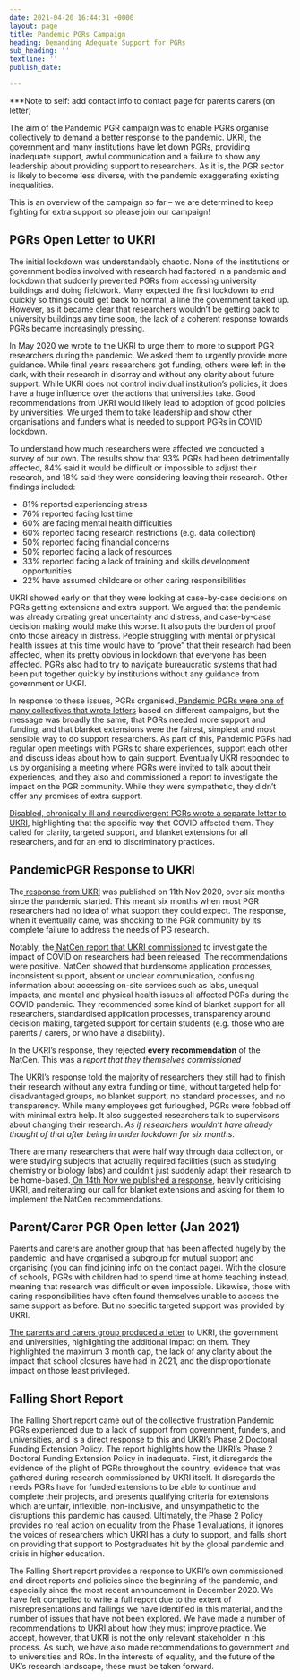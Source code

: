 ```yaml
---
date: 2021-04-20 16:44:31 +0000
layout: page
title: Pandemic PGRs Campaign
heading: Demanding Adequate Support for PGRs
sub_heading: ''
textline: ''
publish_date: 

---
```

\***Note to self: add contact info to contact page for parents carers (on letter)

The aim of the Pandemic PGR campaign was to enable PGRs organise collectively to demand a better response to the pandemic. UKRI, the government and many institutions have let down PGRs, providing inadequate support, awful communication and a failure to show any leadership about providing support to researchers. As it is, the PGR sector is likely to become less diverse, with the pandemic exaggerating existing inequalities.

This is an overview of the campaign so far – we are determined to keep fighting for extra support so please join our campaign!

## PGRs Open Letter to UKRI

The initial lockdown was understandably chaotic. None of the institutions or government bodies involved with research had factored in a pandemic and lockdown that suddenly prevented PGRs from accessing university buildings and doing fieldwork. Many expected the first lockdown to end quickly so things could get back to normal, a line the government talked up. However, as it became clear that researchers wouldn’t be getting back to university buildings any time soon, the lack of a coherent response towards PGRs became increasingly pressing.

In May 2020 we wrote to the UKRI to urge them to more to support PGR researchers during the pandemic. We asked them to urgently provide more guidance. While final years researchers got funding, others were left in the dark, with their research in disarray and without any clarity about future support. While UKRI does not control individual institution’s policies, it does have a huge influence over the actions that universities take. Good recommendations from UKRI would likely lead to adoption of good policies by universities. We urged them to take leadership and show other organisations and funders what is needed to support PGRs in COVID lockdown.

To understand how much researchers were affected we conducted a survey of our own. The results show that 93% PGRs had been detrimentally affected, 84% said it would be difficult or impossible to adjust their research, and 18% said they were considering leaving their research. Other findings included:

* 81% reported experiencing stress
* 76% reported facing lost time
* 60% are facing mental health difficulties
* 60% reported facing research restrictions (e.g. data collection)
* 50% reported facing financial concerns
* 50% reported facing a lack of resources
* 33% reported facing a lack of training and skills development opportunities
* 22% have assumed childcare or other caring responsibilities

UKRI showed early on that they were looking at case-by-case decisions on PGRs getting extensions and extra support. We argued that the pandemic was already creating great uncertainty and distress, and case-by-case decision making would make this worse. It also puts the burden of proof onto those already in distress. People struggling with mental or physical health issues at this time would have to “prove” that their research had been affected, when its pretty obvious in lockdown that everyone has been affected. PGRs also had to try to navigate bureaucratic systems that had been put together quickly by institutions without any guidance from government or UKRI.

In response to these issues, PGRs organised.[ Pandemic PGRs were one of many collectives that wrote letters](https://docs.google.com/document/d/1hExNkVGnIKJM-6DlImU5dr69frrjk6G9rS8QVr5tbK8/edit) based on different campaigns, but the message was broadly the same, that PGRs needed more support and funding, and that blanket extensions were the fairest, simplest and most sensible way to do support researchers. As part of this, Pandemic PGRs had regular open meetings with PGRs to share experiences, support each other and discuss ideas about how to gain support. Eventually UKRI responded to us by organising a meeting where PGRs were invited to talk about their experiences, and they also and commissioned a report to investigate the impact on the PGR community. While they were sympathetic, they didn’t offer any promises of extra support.

[Disabled, chronically ill and neurodivergent PGRs wrote a separate letter to UKRI](https://docs.google.com/document/d/1OnOB0u5YRXMSF7yPlwYnaSF8aDa6hdMNIgfiuAgugyA/edit), highlighting that the specific way that COVID affected them. They called for clarity, targeted support, and blanket extensions for all researchers, and for an end to discriminatory practices.

## PandemicPGR Response to UKRI 

The[ response from UKRI](https://www.ukri.org/news/doctoral-students-advised-to-adjust-projects-for-covid-19/) was published on 11th Nov 2020, over six months since the pandemic started. This meant six months when most PGR researchers had no idea of what support they could expect. The response, when it eventually came, was shocking to the PGR community by its complete failure to address the needs of PG research.

Notably, the[ NatCen report that UKRI commissioned](https://www.ukri.org/wp-content/uploads/2020/11/UKRI-11112020-NatCenUKRICOVID-19StudentConsultation.pdf) to investigate the impact of COVID on researchers had been released. The recommendations were positive. NatCen showed that burdensome application processes, inconsistent support, absent or unclear communication, confusing information about accessing on-site services such as labs, unequal impacts, and mental and physical health issues all affected PGRs during the COVID pandemic. They recommended some kind of blanket support for all researchers, standardised application processes, transparency around decision making, targeted support for certain students (e.g. those who are parents / carers, or who have a disability).

In the UKRI’s response, they rejected **every recommendation** of the NatCen. This was a _report that they themselves commissioned_

The UKRI’s response told the majority of researchers they still had to finish their research without any extra funding or time, without targeted help for disadvantaged groups, no blanket support, no standard processes, and no transparency. While many employees got furloughed, PGRs were fobbed off with minimal extra help. It also suggested researchers talk to supervisors about changing their research. _As if researchers wouldn’t have already thought of that after being in under lockdown for six months_.

There are many researchers that were half way through data collection, or were studying subjects that actually required facilities (such as studying chemistry or biology labs) and couldn’t just suddenly adapt their research to be home-based.[ On 14th Nov we published a response](https://drive.google.com/file/d/1EtIqZ4XzwVQ-arBtZxjjbGhqsWvSD-Ti/view), heavily criticising UKRI, and reiterating our call for blanket extensions and asking for them to implement the NatCen recommendations.

## Parent/Carer PGR Open letter (Jan 2021)

Parents and carers are another group that has been affected hugely by the pandemic, and have organised a subgroup for mutual support and organising (you can find joining info on the contact page). With the closure of schools, PGRs with children had to spend time at home teaching instead, meaning that research was difficult or even impossible. Likewise, those with caring responsibilities have often found themselves unable to access the same support as before. But no specific targeted support was provided by UKRI.

[The parents and carers group produced a letter](https://docs.google.com/forms/d/e/1FAIpQLSekWGkfLe3YCbEIH94ZkBD4dz5d9jL0DomynUvfNMUyTLhVOw/viewform) to UKRI, the government and universities, highlighting the additional impact on them. They highlighted the maximum 3 month cap, the lack of any clarity about the impact that school closures have had in 2021, and the disproportionate impact on those least privileged.

## Falling Short Report

The Falling Short report came out of the collective frustration Pandemic PGRs experienced due to a lack of support from government, funders, and universities, and is a direct response to this and UKRI’s Phase 2 Doctoral Funding Extension Policy. The report highlights how the UKRI’s Phase 2 Doctoral Funding Extension Policy in inadequate. First, it disregards the evidence of the plight of PGRs throughout the country, evidence that was gathered during research commissioned by UKRI itself. It disregards the needs PGRs have for funded extensions to be able to continue and complete their projects, and presents qualifying criteria for extensions which are unfair, inflexible, non-inclusive, and unsympathetic to the disruptions this pandemic has caused. Ultimately, the Phase 2 Policy provides no real action on equality from the Phase 1 evaluations, it ignores the voices of researchers which UKRI has a duty to support, and falls short on providing that support to Postgraduates hit by the global pandemic and crisis in higher education.

The Falling Short report provides a response to UKRI’s own commissioned and direct reports and policies since the beginning of the pandemic, and especially since the most recent announcement in December 2020. We have felt compelled to write a full report due to the extent of misrepresentations and failings we have identified in this material, and the number of issues that have not been explored. We have made a number of recommendations to UKRI about how they must improve practice. We accept, however, that UKRI is not the only relevant stakeholder in this process. As such, we have also made recommendations to government and to universities and ROs. In the interests of equality, and the future of the UK’s research landscape, these must be taken forward.